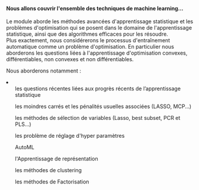 <h4>Nous allons couvrir l'ensemble des techniques de machine learning...</h4>
<p>Le module aborde les méthodes avancées d'apprentissage statistique et les problèmes d'optimisation qui se posent dans le domaine de l'apprentissage statistique, ainsi que des algorithmes efficaces pour les résoudre.</br> Plus exactement, nous considérerons le processus d'entraînement automatique comme un problème d'optimisation. En particulier nous aborderons les questions liées à l'apprentissage d'optimisation convexes, différentiables, non convexes et non différentiables.</p>

<p>Nous aborderons notamment : </br>
<li>
  <ul>les questions récentes liées aux progrès récents de l’apprentissage statistique</ul>
  <ul>les moindres carrés et les pénalités usuelles associées (LASSO, MCP...)</ul>
  <ul>les méthodes de sélection de variables (Lasso, best subset, PCR et PLS...)</ul>
  <ul>les problème de réglage d'hyper paramètres</ul>
  <ul>AutoML</ul>
  <ul>l'Apprentissage de représentation</ul>
  <ul>les méthodes de clustering</ul>
  <ul>les méthodes de Factorisation</ul>
</li>
</p>
    
    
    
    
    
    
    
    
